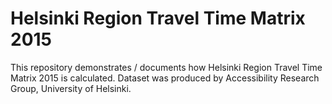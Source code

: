 # Helsinki Region Travel Time Matrix 2015
This repository demonstrates / documents how Helsinki Region Travel Time Matrix 2015 is calculated. Dataset was produced by Accessibility Research Group, University of Helsinki.
